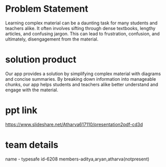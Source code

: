 
# Problem Statement
Learning complex material can be a daunting task for many students and teachers alike. It often involves sifting through dense textbooks, lengthy articles, and confusing jargon. This can lead to frustration, confusion, and ultimately, disengagement from the material. 

# solution product
Our app provides a solution by simplifying complex material with diagrams and concise summaries. By breaking down information into manageable chunks, our app helps students and teachers alike better understand and engage with the material.

# ppt link
https://www.slideshare.net/Atharva617110/presentation2pdf-cd3d

# team details
name - typesafe
id-6208
members-aditya,aryan,atharva(notpresent)
